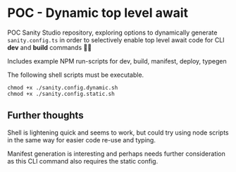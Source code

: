 # POC - Dynamic top level await

POC Sanity Studio repository, exploring options to dynamically generate `sanity.config.ts` in order to selectively enable top level await code for CLI **dev** and **build** commands 👩‍💻

Includes example NPM run-scripts for dev, build, manifest, deploy, typegen

The following shell scripts must be executable.

```
chmod +x ./sanity.config.dynamic.sh
chmod +x ./sanity.config.static.sh
```

## Further thoughts

Shell is lightening quick and seems to work, but could try using node scripts in the same way for easier code re-use and typing.

Manifest generation is interesting and perhaps needs further consideration as this CLI command also requires the static config.

<!--
    dev (dynamic) ✅
    build (dynamic) ✅
    manifest (static) ✅ - *maybe not ideal? (dashboard context)
    deploy (dynamic) ✅
    typegen (static) ✅ - *exhaustive schema in static config
-->

